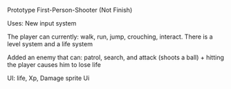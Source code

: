 Prototype First-Person-Shooter (Not Finish)

Uses: New input system

The player can currently: walk, run, jump, crouching, interact.
There is a level system and a life system

Added an enemy that can: patrol, search, and attack (shoots a ball) + hitting the player causes him to lose life

UI:
life, Xp, Damage sprite Ui
